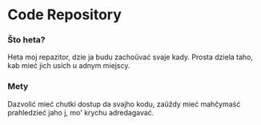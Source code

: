 # Code Repository
### Što heta?
Heta moj repazitor, dzie ja budu zachoŭvać svaje kady.
Prosta dziela taho, kab mieć jich usich u adnym miejscy.

### Mety
Dazvolić mieć chutki dostup da svajho kodu, zaŭždy mieć mahčymaść prahledzieć jaho j, mo' krychu adredagavać.
